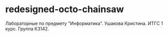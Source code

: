 # redesigned-octo-chainsaw
Лабораторные по предмету "Информатика". Ушакова Кристина. ИТГС 1 курс. Группа К3142.
